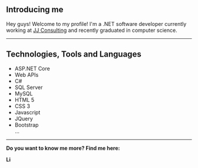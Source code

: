 <h2>Introducing me</h2>
<p>Hey guys! Welcome to my profile! I'm a .NET software developer currently working at <a target="_blank" href="https://www.jjconsulting.com.br">JJ Consulting</a> and recently graduated in computer science.<p>
  
---
<h2>Technologies, Tools and Languages</h2>

<ul>
  <li>ASP.NET Core</li>
  <li>Web APIs</li>
  <li>C#</li>
  <li>SQL Server</li>
  <li>MySQL</li>
  <li>HTML 5</li>
  <li>CSS 3</li>
  <li>Javascript</li>
  <li>JQuery</li>
  <li>Bootstrap</li>
  ...
</ul>

---
<p><strong>Do you want to know me more? Find me here:<strong></p>
<a target="_blank" href="https://www.linkedin.com/in/paulo-silas-dos-anjos-oliveira-a0819b9b/">
  <img align="left" alt="LinkdeIN" width="16px" src="https://cdn.jsdelivr.net/npm/simple-icons@v3/icons/linkedin.svg" />
